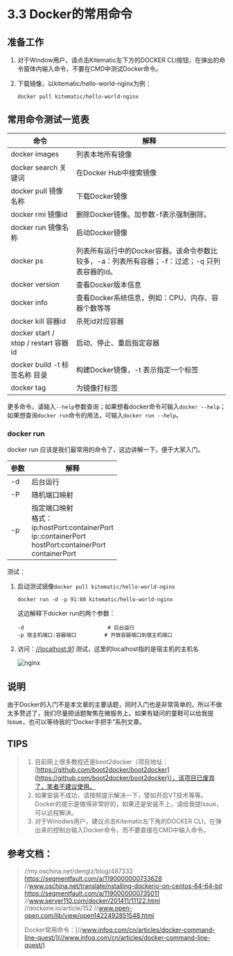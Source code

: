 # 3.3 Docker的常用命令

## 准备工作

1. 对于Window用户，请点击Kitematic左下方的DOCKER CLI按钮，在弹出的命令窗体内输入命令，不要在CMD中测试Docker命令。

2. 下载镜像，以kitematic/hello-world-nginx为例：

   ```
   docker pull kitematic/hello-world-nginx
   ```




## 常用命令测试一览表

| 命令                                 | 解释                                       |
| ---------------------------------- | ---------------------------------------- |
| docker images                      | 列表本地所有镜像                                 |
| docker search 关键词                  | 在Docker Hub中搜索镜像                         |
| docker pull 镜像名称                   | 下载Docker镜像                               |
| docker rmi 镜像id                    | 删除Docker镜像。加参数-f表示强制删除。                  |
| docker run 镜像名称                    | 启动Docker镜像                               |
| docker ps                          | 列表所有运行中的Docker容器。该命令参数比较多，-a：列表所有容器；-f：过滤；-q 只列表容器的id。 |
| docker version                     | 查看Docker版本信息                             |
| docker info                        | 查看Docker系统信息，例如：CPU、内存、容器个数等等            |
| docker kill 容器id                   | 杀死id对应容器                                 |
| docker start / stop / restart 容器id | 启动、停止、重启指定容器                             |
| docker build -t 标签名称 目录            | 构建Docker镜像，-t 表示指定一个标签                   |
| docker tag                         | 为镜像打标签                                   |

更多命令，请输入`--help`参数查询；如果想看docker命令可输入`docker --help`；如果想查询`docker run`命令的用法，可输入`docker run --help`。



### docker run

docker run 应该是我们最常用的命令了，这边讲解一下，便于大家入门。

| 参数   | 解释                                       |
| ---- | ---------------------------------------- |
| -d   | 后台运行                                     |
| -P   | 随机端口映射                                   |
| -p   | 指定端口映射<br>格式：<br>ip:hostPort:containerPort<br>ip::containerPort <br>hostPort:containerPort<br>containerPort |

测试：

1. 启动测试镜像`docker pull kitematic/hello-world-nginx`

   ```
   docker run -d -p 91:80 kitematic/hello-world-nginx
   ```

   这边解释下docker run的两个参数：

   ```shell
   -d                           # 后台运行
   -p 宿主机端口:容器端口         # 开放容器端口到宿主机端口
   ```



2. 访问：[//localhost:91](//localhost:91) 测试，这里的localhost指的是宿主机的主机名

   ![nginx](https://runcoding.github.io/static/wiki/learn-docker/images/docker-nginx-1.png)




## 说明

由于Docker的入门不是本文章的主要话题，同时入门也是非常简单的，所以不做太多赘述了，我们尽量把话题聚焦在微服务上。如果有疑问的童鞋可以给我提Issue，也可以等待我的“Docker手把手”系列文章。




## TIPS

> 1.  目前网上很多教程还是boot2docker（项目地址：[https://github.com/boot2docker/boot2docker](https://github.com/boot2docker/boot2docker)），该项目已废弃了，笔者不建议使用。
> 2.  如果安装不成功，请按照提示解决一下，譬如开启VT技术等等。Docker的提示是做得非常好的，如果还是安装不上，请给我提Issue，可以远程解决。
> 3.  对于Winodws用户，建议点击Kitematic左下角的DOCKER CLI，在弹出来的控制台输入Docker命令，而不要直接在CMD中输入命令。



## 参考文档：

> //my.oschina.net/denglz/blog/487332
> https://segmentfault.com/a/1190000000733628
> //www.oschina.net/translate/nstalling-dockerio-on-centos-64-64-bit
> https://segmentfault.com/a/1190000000735011
> //www.server110.com/docker/201411/11122.html
> //dockone.io/article/152
> //www.open-open.com/lib/view/open1422492851548.html
>
> Docker常用命令：[//www.infoq.com/cn/articles/docker-command-line-quest/](//www.infoq.com/cn/articles/docker-command-line-quest/)


